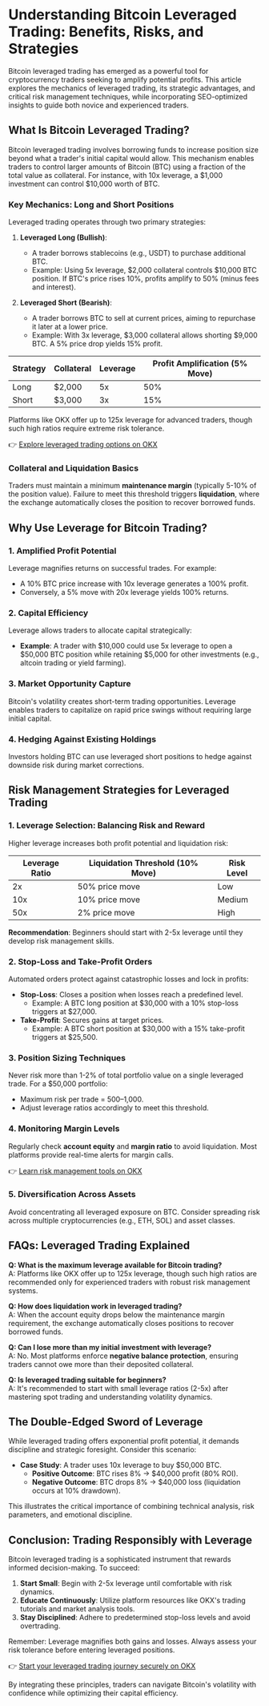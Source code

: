 # Understanding Bitcoin Leveraged Trading: Benefits, Risks, and Strategies  

Bitcoin leveraged trading has emerged as a powerful tool for cryptocurrency traders seeking to amplify potential profits. This article explores the mechanics of leveraged trading, its strategic advantages, and critical risk management techniques, while incorporating SEO-optimized insights to guide both novice and experienced traders.  

## What Is Bitcoin Leveraged Trading?  

Bitcoin leveraged trading involves borrowing funds to increase position size beyond what a trader's initial capital would allow. This mechanism enables traders to control larger amounts of Bitcoin (BTC) using a fraction of the total value as collateral. For instance, with 10x leverage, a $1,000 investment can control $10,000 worth of BTC.  

### Key Mechanics: Long and Short Positions  
Leveraged trading operates through two primary strategies:  

1. **Leveraged Long (Bullish)**:  
   - A trader borrows stablecoins (e.g., USDT) to purchase additional BTC.  
   - Example: Using 5x leverage, $2,000 collateral controls $10,000 BTC position. If BTC's price rises 10%, profits amplify to 50% (minus fees and interest).  

2. **Leveraged Short (Bearish)**:  
   - A trader borrows BTC to sell at current prices, aiming to repurchase it later at a lower price.  
   - Example: With 3x leverage, $3,000 collateral allows shorting $9,000 BTC. A 5% price drop yields 15% profit.  

| Strategy | Collateral | Leverage | Profit Amplification (5% Move) |  
|----------|------------|----------|-------------------------------|  
| Long     | $2,000     | 5x       | 50%                           |  
| Short    | $3,000     | 3x       | 15%                           |  

Platforms like OKX offer up to 125x leverage for advanced traders, though such high ratios require extreme risk tolerance.  

👉 [Explore leveraged trading options on OKX](https://bit.ly/okx-bonus)  

### Collateral and Liquidation Basics  
Traders must maintain a minimum **maintenance margin** (typically 5-10% of the position value). Failure to meet this threshold triggers **liquidation**, where the exchange automatically closes the position to recover borrowed funds.  

## Why Use Leverage for Bitcoin Trading?  

### 1. Amplified Profit Potential  
Leverage magnifies returns on successful trades. For example:  
- A 10% BTC price increase with 10x leverage generates a 100% profit.  
- Conversely, a 5% move with 20x leverage yields 100% returns.  

### 2. Capital Efficiency  
Leverage allows traders to allocate capital strategically:  
- **Example**: A trader with $10,000 could use 5x leverage to open a $50,000 BTC position while retaining $5,000 for other investments (e.g., altcoin trading or yield farming).  

### 3. Market Opportunity Capture  
Bitcoin's volatility creates short-term trading opportunities. Leverage enables traders to capitalize on rapid price swings without requiring large initial capital.  

### 4. Hedging Against Existing Holdings  
Investors holding BTC can use leveraged short positions to hedge against downside risk during market corrections.  

## Risk Management Strategies for Leveraged Trading  

### 1. Leverage Selection: Balancing Risk and Reward  
Higher leverage increases both profit potential and liquidation risk:  

| Leverage Ratio | Liquidation Threshold (10% Move) | Risk Level |  
|----------------|----------------------------------|------------|  
| 2x             | 50% price move                   | Low        |  
| 10x            | 10% price move                   | Medium     |  
| 50x            | 2% price move                    | High       |  

**Recommendation**: Beginners should start with 2-5x leverage until they develop risk management skills.  

### 2. Stop-Loss and Take-Profit Orders  
Automated orders protect against catastrophic losses and lock in profits:  
- **Stop-Loss**: Closes a position when losses reach a predefined level.  
  - Example: A BTC long position at $30,000 with a 10% stop-loss triggers at $27,000.  
- **Take-Profit**: Secures gains at target prices.  
  - Example: A BTC short position at $30,000 with a 15% take-profit triggers at $25,500.  

### 3. Position Sizing Techniques  
Never risk more than 1-2% of total portfolio value on a single leveraged trade. For a $50,000 portfolio:  
- Maximum risk per trade = $500–$1,000.  
- Adjust leverage ratios accordingly to meet this threshold.  

### 4. Monitoring Margin Levels  
Regularly check **account equity** and **margin ratio** to avoid liquidation. Most platforms provide real-time alerts for margin calls.  

👉 [Learn risk management tools on OKX](https://bit.ly/okx-bonus)  

### 5. Diversification Across Assets  
Avoid concentrating all leveraged exposure on BTC. Consider spreading risk across multiple cryptocurrencies (e.g., ETH, SOL) and asset classes.  

## FAQs: Leveraged Trading Explained  

**Q: What is the maximum leverage available for Bitcoin trading?**  
A: Platforms like OKX offer up to 125x leverage, though such high ratios are recommended only for experienced traders with robust risk management systems.  

**Q: How does liquidation work in leveraged trading?**  
A: When the account equity drops below the maintenance margin requirement, the exchange automatically closes positions to recover borrowed funds.  

**Q: Can I lose more than my initial investment with leverage?**  
A: No. Most platforms enforce **negative balance protection**, ensuring traders cannot owe more than their deposited collateral.  

**Q: Is leveraged trading suitable for beginners?**  
A: It's recommended to start with small leverage ratios (2-5x) after mastering spot trading and understanding volatility dynamics.  

## The Double-Edged Sword of Leverage  

While leveraged trading offers exponential profit potential, it demands discipline and strategic foresight. Consider this scenario:  
- **Case Study**: A trader uses 10x leverage to buy $50,000 BTC.  
  - **Positive Outcome**: BTC rises 8% → $40,000 profit (80% ROI).  
  - **Negative Outcome**: BTC drops 8% → $40,000 loss (liquidation occurs at 10% drawdown).  

This illustrates the critical importance of combining technical analysis, risk parameters, and emotional discipline.  

## Conclusion: Trading Responsibly with Leverage  

Bitcoin leveraged trading is a sophisticated instrument that rewards informed decision-making. To succeed:  
1. **Start Small**: Begin with 2-5x leverage until comfortable with risk dynamics.  
2. **Educate Continuously**: Utilize platform resources like OKX's trading tutorials and market analysis tools.  
3. **Stay Disciplined**: Adhere to predetermined stop-loss levels and avoid overtrading.  

Remember: Leverage magnifies both gains and losses. Always assess your risk tolerance before entering leveraged positions.  

👉 [Start your leveraged trading journey securely on OKX](https://bit.ly/okx-bonus)  

By integrating these principles, traders can navigate Bitcoin's volatility with confidence while optimizing their capital efficiency.